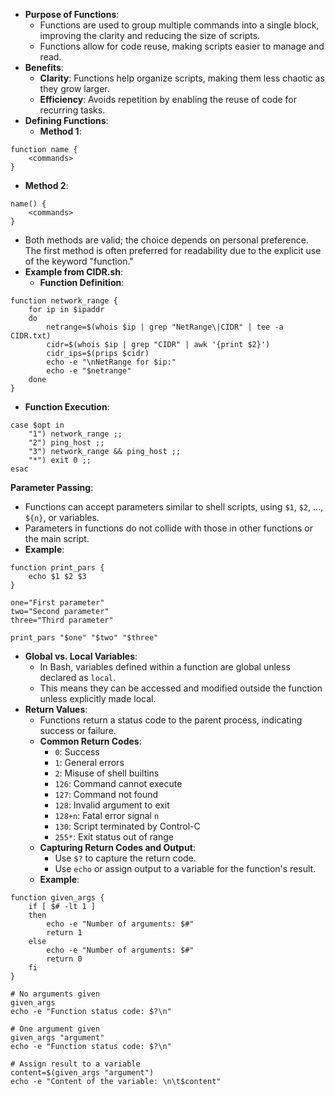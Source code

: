 - **Purpose of Functions**:
    - Functions are used to group multiple commands into a single block, improving the clarity and reducing the size of scripts.
    - Functions allow for code reuse, making scripts easier to manage and read.
- **Benefits**:
    - **Clarity**: Functions help organize scripts, making them less chaotic as they grow larger.
    - **Efficiency**: Avoids repetition by enabling the reuse of code for recurring tasks.
- **Defining Functions**:
    - **Method 1**:
```
function name {
    <commands>
}

```
- **Method 2**:
```
name() {
    <commands>
}
```
- Both methods are valid; the choice depends on personal preference. The first method is often preferred for readability due to the explicit use of the keyword "function."
- **Example from CIDR.sh**:
    - **Function Definition**:
```
function network_range {
    for ip in $ipaddr
    do
        netrange=$(whois $ip | grep "NetRange\|CIDR" | tee -a CIDR.txt)
        cidr=$(whois $ip | grep "CIDR" | awk '{print $2}')
        cidr_ips=$(prips $cidr)
        echo -e "\nNetRange for $ip:"
        echo -e "$netrange"
    done
}
```
- **Function Execution**:
```
case $opt in
    "1") network_range ;;
    "2") ping_host ;;
    "3") network_range && ping_host ;;
    "*") exit 0 ;;
esac

```
**Parameter Passing**:
- Functions can accept parameters similar to shell scripts, using `$1`, `$2`, ..., `${n}`, or variables.
- Parameters in functions do not collide with those in other functions or the main script.
- **Example**:
```
function print_pars {
    echo $1 $2 $3
}

one="First parameter"
two="Second parameter"
three="Third parameter"

print_pars "$one" "$two" "$three"

```
- **Global vs. Local Variables**:
    - In Bash, variables defined within a function are global unless declared as `local`.
    - This means they can be accessed and modified outside the function unless explicitly made local.
- **Return Values**:
    - Functions return a status code to the parent process, indicating success or failure.
    - **Common Return Codes**:
        - `0`: Success
        - `1`: General errors
        - `2`: Misuse of shell builtins
        - `126`: Command cannot execute
        - `127`: Command not found
        - `128`: Invalid argument to exit
        - `128+n`: Fatal error signal `n`
        - `130`: Script terminated by Control-C
        - `255*`: Exit status out of range
    - **Capturing Return Codes and Output**:
        - Use `$?` to capture the return code.
        - Use `echo` or assign output to a variable for the function's result.
    - **Example**:
```
function given_args {
    if [ $# -lt 1 ]
    then
        echo -e "Number of arguments: $#"
        return 1
    else
        echo -e "Number of arguments: $#"
        return 0
    fi
}

# No arguments given
given_args
echo -e "Function status code: $?\n"

# One argument given
given_args "argument"
echo -e "Function status code: $?\n"

# Assign result to a variable
content=$(given_args "argument")
echo -e "Content of the variable: \n\t$content"

```
